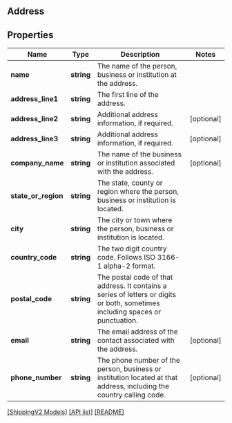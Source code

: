 ## Address

## Properties

Name | Type | Description | Notes
------------ | ------------- | ------------- | -------------
**name** | **string** | The name of the person, business or institution at the address. |
**address_line1** | **string** | The first line of the address. |
**address_line2** | **string** | Additional address information, if required. | [optional]
**address_line3** | **string** | Additional address information, if required. | [optional]
**company_name** | **string** | The name of the business or institution associated with the address. | [optional]
**state_or_region** | **string** | The state, county or region where the person, business or institution is located. |
**city** | **string** | The city or town where the person, business or institution is located. |
**country_code** | **string** | The two digit country code. Follows ISO 3166-1 alpha-2 format. |
**postal_code** | **string** | The postal code of that address. It contains a series of letters or digits or both, sometimes including spaces or punctuation. |
**email** | **string** | The email address of the contact associated with the address. | [optional]
**phone_number** | **string** | The phone number of the person, business or institution located at that address, including the country calling code. | [optional]

[[ShippingV2 Models]](../) [[API list]](../../Api) [[README]](../../../README.md)
